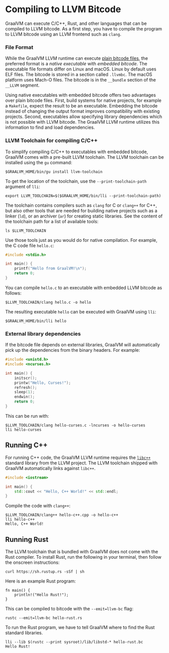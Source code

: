# Compiling to LLVM Bitcode

GraalVM can execute C/C++, Rust, and other languages that can be compiled to
LLVM bitcode. As a first step, you have to compile the program to LLVM bitcode
using an LLVM frontend such as `clang`.

### File Format
While the GraalVM LLVM runtime can execute [plain bitcode files](https://llvm.org/docs/BitCodeFormat.html),
the preferred format is a _native executable_ with _embedded bitcode_. The executable file formats differ on Linux and macOS.
Linux by default uses ELF files. The bitcode is stored in a section called `.llvmbc`.
The macOS platform uses Mach-O files. The bitcode is in the `__bundle` section of the `__LLVM` segment.

Using native executables with embedded bitcode offers two advantages over plain bitcode files.
First, build systems for native projects, for example a `Makefile`, expect the result to be an executable.
Embedding the bitcode instead of changing the output format improves compatibility with existing projects.
Second, executables allow specifying library dependencies which is not possible with LLVM bitcode.
The GraalVM LLVM runtime utilizes this information to find and load dependencies.

### LLVM Toolchain for compiling C/C++
To simplify compiling C/C++ to executables with embedded bitcode, GraalVM comes with a pre-built LLVM toolchain.
The LLVM toolchain can be installed using the `gu` command:

```shell
$GRAALVM_HOME/bin/gu install llvm-toolchain
```

To get the location of the toolchain, use the `--print-toolchain-path` argument of `lli`:

```shell
export LLVM_TOOLCHAIN=$($GRAALVM_HOME/bin/lli --print-toolchain-path)
```

The toolchain contains compilers such as `clang` for C or `clang++` for C++, but also other tools that are needed
for building native projects such as a linker (`ld`), or an archiver (`ar`) for creating static libraries. See the content of
the toolchain path for a list of available tools:

```shell
ls $LLVM_TOOLCHAIN
```

Use those tools just as you would do for native compilation. For example, the C code file `hello.c`:
```c
#include <stdio.h>

int main() {
    printf("Hello from GraalVM!\n");
    return 0;
}
```

You can compile `hello.c` to an executable with embedded LLVM bitcode as follows:
```shell
$LLVM_TOOLCHAIN/clang hello.c -o hello
```

The resulting executable `hello` can be executed with GraalVM using `lli`:
```shell
$GRAALVM_HOME/bin/lli hello
```

### External library dependencies
If the bitcode file depends on external libraries, GraalVM will automatically
pick up the dependencies from the binary headers. For example:
```c
#include <unistd.h>
#include <ncurses.h>

int main() {
    initscr();
    printw("Hello, Curses!");
    refresh();
    sleep(1);
    endwin();
    return 0;
}
```

This can be run with:
```shell
$LLVM_TOOLCHAIN/clang hello-curses.c -lncurses -o hello-curses
lli hello-curses
```

## Running C++

For running C++ code, the GraalVM LLVM runtime requires the
[`libc++`](https://libcxx.llvm.org) standard library from the LLVM project. The
LLVM toolchain shipped with GraalVM automatically links against `libc++`.

```c++
#include <iostream>

int main() {
    std::cout << "Hello, C++ World!" << std::endl;
}
```

Compile the code with `clang++`:

```shell
$LLVM_TOOLCHAIN/clang++ hello-c++.cpp -o hello-c++
lli hello-c++
Hello, C++ World!
```

## Running Rust

The LLVM toolchain that is bundled with GraalVM does not come with the Rust
compiler. To install Rust, run the following in your terminal, then follow the
onscreen instructions:
```shell
curl https://sh.rustup.rs -sSf | sh
```

Here is an example Rust program:

```
fn main() {
    println!("Hello Rust!");
}
```

This can be compiled to bitcode with the `--emit=llvm-bc` flag:
```shell
rustc --emit=llvm-bc hello-rust.rs
```

To run the Rust program, we have to tell GraalVM where to find the Rust
standard libraries.

```shell
lli --lib $(rustc --print sysroot)/lib/libstd-* hello-rust.bc
Hello Rust!
```
